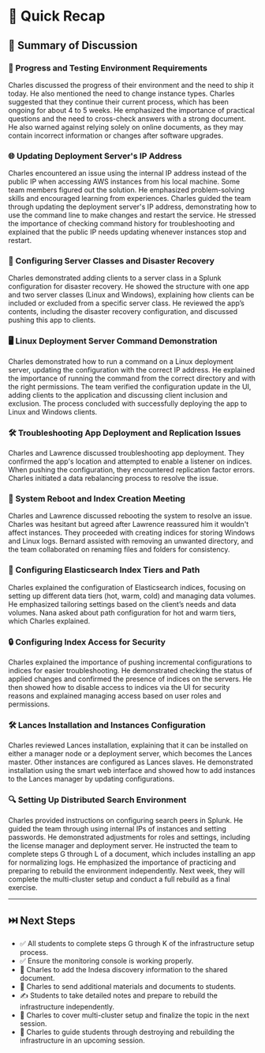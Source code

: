 # 🚀 Quick Recap

## 📌 Summary of Discussion

### 🔹 Progress and Testing Environment Requirements
Charles discussed the progress of their environment and the need to ship it today. He also mentioned the need to change instance types. Charles suggested that they continue their current process, which has been ongoing for about 4 to 5 weeks. He emphasized the importance of practical questions and the need to cross-check answers with a strong document. He also warned against relying solely on online documents, as they may contain incorrect information or changes after software upgrades.

### 🌐 Updating Deployment Server's IP Address
Charles encountered an issue using the internal IP address instead of the public IP when accessing AWS instances from his local machine. Some team members figured out the solution. He emphasized problem-solving skills and encouraged learning from experiences. Charles guided the team through updating the deployment server's IP address, demonstrating how to use the command line to make changes and restart the service. He stressed the importance of checking command history for troubleshooting and explained that the public IP needs updating whenever instances stop and restart.

### 🔄 Configuring Server Classes and Disaster Recovery
Charles demonstrated adding clients to a server class in a Splunk configuration for disaster recovery. He showed the structure with one app and two server classes (Linux and Windows), explaining how clients can be included or excluded from a specific server class. He reviewed the app’s contents, including the disaster recovery configuration, and discussed pushing this app to clients.

### 🖥️ Linux Deployment Server Command Demonstration
Charles demonstrated how to run a command on a Linux deployment server, updating the configuration with the correct IP address. He explained the importance of running the command from the correct directory and with the right permissions. The team verified the configuration update in the UI, adding clients to the application and discussing client inclusion and exclusion. The process concluded with successfully deploying the app to Linux and Windows clients.

### 🛠️ Troubleshooting App Deployment and Replication Issues
Charles and Lawrence discussed troubleshooting app deployment. They confirmed the app's location and attempted to enable a listener on indices. When pushing the configuration, they encountered replication factor errors. Charles initiated a data rebalancing process to resolve the issue.

### 🔄 System Reboot and Index Creation Meeting
Charles and Lawrence discussed rebooting the system to resolve an issue. Charles was hesitant but agreed after Lawrence reassured him it wouldn't affect instances. They proceeded with creating indices for storing Windows and Linux logs. Bernard assisted with removing an unwanted directory, and the team collaborated on renaming files and folders for consistency.

### 📂 Configuring Elasticsearch Index Tiers and Path
Charles explained the configuration of Elasticsearch indices, focusing on setting up different data tiers (hot, warm, cold) and managing data volumes. He emphasized tailoring settings based on the client’s needs and data volumes. Nana asked about path configuration for hot and warm tiers, which Charles explained.

### 🔒 Configuring Index Access for Security
Charles explained the importance of pushing incremental configurations to indices for easier troubleshooting. He demonstrated checking the status of applied changes and confirmed the presence of indices on the servers. He then showed how to disable access to indices via the UI for security reasons and explained managing access based on user roles and permissions.

### 🛠️ Lances Installation and Instances Configuration
Charles reviewed Lances installation, explaining that it can be installed on either a manager node or a deployment server, which becomes the Lances master. Other instances are configured as Lances slaves. He demonstrated installation using the smart web interface and showed how to add instances to the Lances manager by updating configurations.

### 🔍 Setting Up Distributed Search Environment
Charles provided instructions on configuring search peers in Splunk. He guided the team through using internal IPs of instances and setting passwords. He demonstrated adjustments for roles and settings, including the license manager and deployment server. He instructed the team to complete steps G through L of a document, which includes installing an app for normalizing logs. He emphasized the importance of practicing and preparing to rebuild the environment independently. Next week, they will complete the multi-cluster setup and conduct a full rebuild as a final exercise.

---

## ⏭️ Next Steps

- ✅ All students to complete steps G through K of the infrastructure setup process.
- ✅ Ensure the monitoring console is working properly.
- 📌 Charles to add the Indesa discovery information to the shared document.
- 📄 Charles to send additional materials and documents to students.
- ✍️ Students to take detailed notes and prepare to rebuild the infrastructure independently.
- 🔧 Charles to cover multi-cluster setup and finalize the topic in the next session.
- 🔄 Charles to guide students through destroying and rebuilding the infrastructure in an upcoming session.

